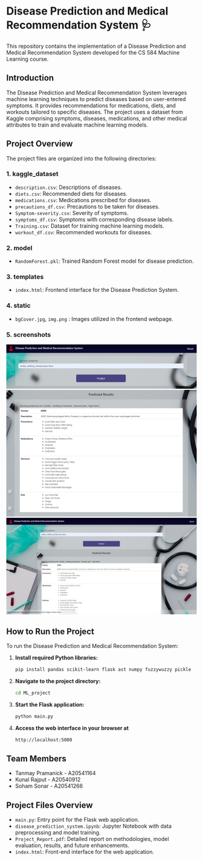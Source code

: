 # Disease Prediction and Medical Recommendation System 🩺

This repository contains the implementation of a Disease Prediction and Medical Recommendation System developed for the CS 584 Machine Learning course.

## Introduction
The Disease Prediction and Medical Recommendation System leverages machine learning techniques to predict diseases based on user-entered symptoms. It provides recommendations for medications, diets, and workouts tailored to specific diseases. The project uses a dataset from Kaggle comprising symptoms, diseases, medications, and other medical attributes to train and evaluate machine learning models.

## Project Overview
The project files are organized into the following directories:

### 1. kaggle_dataset
- `description.csv`: Descriptions of diseases.
- `diets.csv`: Recommended diets for diseases.
- `medications.csv`: Medications prescribed for diseases.
- `precautions_df.csv`: Precautions to be taken for diseases.
- `Symptom-severity.csv`: Severity of symptoms.
- `symptoms_df.csv`: Symptoms with corresponding disease labels.
- `Training.csv`: Dataset for training machine learning models.
- `workout_df.csv`: Recommended workouts for diseases.

### 2. model
- `RandomForest.pkl`: Trained Random Forest model for disease prediction.

### 3. templates
- `index.html`: Frontend interface for the Disease Prediction System.

### 4. static
- `bgCover.jpg`, `img.png` : Images utilized in the frontend webpage.

### 5. screenshots

![Screenshot1](https://github.com/tanmayypramanick/Disease-Prediction-and-Medical-Recommendation-System/blob/main/screenshots/ss1.jpg)
![Screenshot2](https://github.com/tanmayypramanick/Disease-Prediction-and-Medical-Recommendation-System/blob/main/screenshots/ss2.jpg)
![Screenshot3](https://github.com/tanmayypramanick/Disease-Prediction-and-Medical-Recommendation-System/blob/main/screenshots/ss3.jpg)


## How to Run the Project
To run the Disease Prediction and Medical Recommendation System:

1. **Install required Python libraries:**
   ```bash
   pip install pandas scikit-learn flask ast numpy fuzzywuzzy pickle

2. **Navigate to the project directory:**
   ```bash
   cd ML_project

3. **Start the Flask application:**
   ```bash
   python main.py

4. **Access the web interface in your browser at**
   ```bash
   http://localhost:5000

## Team Members

- Tanmay Pramanick - A20541164
- Kunal Rajput - A20540912
- Soham Sonar - A20541266

## Project Files Overview

- `main.py`: Entry point for the Flask web application.
- `disease_prediction_system.ipynb`: Jupyter Notebook with data preprocessing and model training.
- `Project_Report.pdf`: Detailed report on methodologies, model evaluation, results, and future enhancements.
- `index.html`: Front-end interface for the web application.

